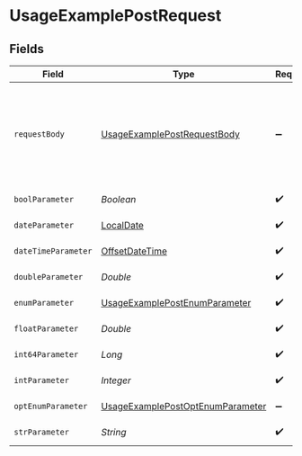 # UsageExamplePostRequest


## Fields

| Field                                                                                           | Type                                                                                            | Required                                                                                        | Description                                                                                     | Example                                                                                         |
| ----------------------------------------------------------------------------------------------- | ----------------------------------------------------------------------------------------------- | ----------------------------------------------------------------------------------------------- | ----------------------------------------------------------------------------------------------- | ----------------------------------------------------------------------------------------------- |
| `requestBody`                                                                                   | [UsageExamplePostRequestBody](../../models/operations/UsageExamplePostRequestBody.md)           | :heavy_minus_sign:                                                                              | A request body that contains fields with different formats for testing example generation       |                                                                                                 |
| `boolParameter`                                                                                 | *Boolean*                                                                                       | :heavy_check_mark:                                                                              | A boolean parameter                                                                             | false                                                                                           |
| `dateParameter`                                                                                 | [LocalDate](https://docs.oracle.com/javase/8/docs/api/java/time/LocalDate.html)                 | :heavy_check_mark:                                                                              | A date parameter                                                                                | 2020-01-01                                                                                      |
| `dateTimeParameter`                                                                             | [OffsetDateTime](https://docs.oracle.com/javase/8/docs/api/java/time/OffsetDateTime.html)       | :heavy_check_mark:                                                                              | A date time parameter                                                                           | 2020-01-01T00:00:00Z                                                                            |
| `doubleParameter`                                                                               | *Double*                                                                                        | :heavy_check_mark:                                                                              | A double parameter                                                                              | 2.2222222                                                                                       |
| `enumParameter`                                                                                 | [UsageExamplePostEnumParameter](../../models/operations/UsageExamplePostEnumParameter.md)       | :heavy_check_mark:                                                                              | An enum parameter                                                                               | value3                                                                                          |
| `floatParameter`                                                                                | *Double*                                                                                        | :heavy_check_mark:                                                                              | A float parameter                                                                               | 1.1                                                                                             |
| `int64Parameter`                                                                                | *Long*                                                                                          | :heavy_check_mark:                                                                              | An int64 parameter                                                                              | 111111                                                                                          |
| `intParameter`                                                                                  | *Integer*                                                                                       | :heavy_check_mark:                                                                              | An integer parameter                                                                            | 1                                                                                               |
| `optEnumParameter`                                                                              | [UsageExamplePostOptEnumParameter](../../models/operations/UsageExamplePostOptEnumParameter.md) | :heavy_minus_sign:                                                                              | An enum parameter                                                                               | value3                                                                                          |
| `strParameter`                                                                                  | *String*                                                                                        | :heavy_check_mark:                                                                              | A string parameter                                                                              | example                                                                                         |